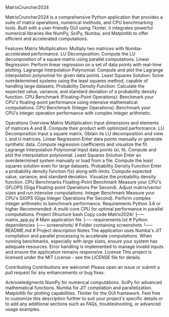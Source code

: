 MatrixCruncher2024


MatrixCruncher2024 is a comprehensive Python application that provides a suite of matrix operations, numerical methods, and CPU benchmarking tools. Built with a user-friendly GUI using Tkinter, it integrates powerful numerical libraries like NumPy, SciPy, Numba, and Matplotlib to offer efficient and accelerated computations.

Features
Matrix Multiplication: Multiply two matrices with Numba-accelerated performance.
LU Decomposition: Compute the LU decomposition of a square matrix using parallel computations.
Linear Regression: Perform linear regression on a set of data points with real-time plotting.
Lagrange Interpolation Polynomial: Compute and plot the Lagrange interpolation polynomial for given data points.
Least Squares Solution: Solve overdetermined systems using the least squares method, capable of handling large datasets.
Probability Density Function: Calculate the expected value, variance, and standard deviation of a probability density function.
CPU Benchmark (Floating-Point Operations): Benchmark your CPU's floating-point performance using intensive mathematical computations.
CPU Benchmark (Integer Operations): Benchmark your CPU's integer operation performance with complex integer arithmetic.

Operations Overview
Matrix Multiplication
Input dimensions and elements of matrices A and B.
Compute their product with optimized performance.
LU Decomposition
Input a square matrix.
Obtain its LU decomposition and view L and U matrices.
Linear Regression
Enter data points manually or generate synthetic data.
Compute regression coefficients and visualize the fit.
Lagrange Interpolation Polynomial
Input data points (xi, fi).
Compute and plot the interpolation polynomial.
Least Squares Solution
Enter an overdetermined system manually or load from a file.
Compute the least squares solution even for large datasets.
Probability Density Function
Enter a probability density function f(x) along with limits.
Compute expected value, variance, and standard deviation.
Visualize the probability density function.
CPU Benchmarks
Floating-Point Benchmark
Measure your CPU's GFLOPS (Giga Floating-point Operations Per Second).
Adjust matrix/vector sizes and run intensive computations.
Integer Benchmark
Measure your CPU's GIOPS (Giga Integer Operations Per Second).
Perform complex integer arithmetic to benchmark performance.
Requirements
Python 3.6 or higher
Recommended: A multi-core CPU for optimal performance in parallel computations.
Project Structure
bash
Copy code
Matrix2024/
├── matrix_app.py             # Main application file
├── requirements.txt          # Python dependencies
├── screenshots/              # Folder containing screenshots
└── README.md                 # Project description
Notes
The application uses Numba's JIT compilation and parallel processing to accelerate computations.
When running benchmarks, especially with large sizes, ensure your system has adequate resources.
Error handling is implemented to manage invalid inputs and ensure the application remains responsive.
License
This project is licensed under the MIT License - see the LICENSE file for details.

Contributing
Contributions are welcome! Please open an issue or submit a pull request for any enhancements or bug fixes.

Acknowledgments
NumPy for numerical computations.
SciPy for advanced mathematical functions.
Numba for JIT compilation and parallelization.
Matplotlib for plotting capabilities.
Tkinter for the GUI framework.
Feel free to customize this description further to suit your project's specific details or to add any additional sections such as FAQs, troubleshooting, or advanced usage examples.
